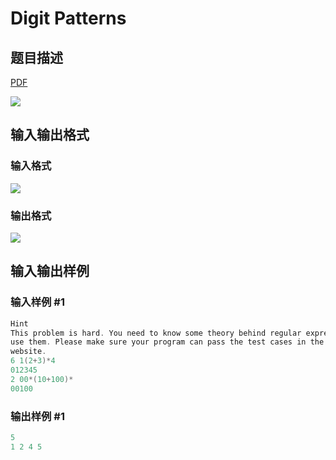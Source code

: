 # Digit Patterns

## 题目描述

[problemUrl]: https://uva.onlinejudge.org/index.php?option=com_onlinejudge&Itemid=8&category=279&page=show_problem&problem=3846

[PDF](https://uva.onlinejudge.org/external/124/p12415.pdf)

![](https://cdn.luogu.com.cn/upload/vjudge_pic/UVA12415/482fc185c983ec4c19afe3ce0b8ea7f8356525ca.png)

## 输入输出格式

### 输入格式

![](https://cdn.luogu.com.cn/upload/vjudge_pic/UVA12415/752db3557e5708352566a7baedfe67e47136f82c.png)

### 输出格式

![](https://cdn.luogu.com.cn/upload/vjudge_pic/UVA12415/fc7f1d8a64a7434b587a9f7ce474f1a794d8d335.png)

## 输入输出样例

### 输入样例 #1

```cpp
Hint
This problem is hard. You need to know some theory behind regular expressions, not just how to
use them. Please make sure your program can pass the test cases in the gift package in the contest
website.
6 1(2+3)*4
012345
2 00*(10+100)*
00100
```


### 输出样例 #1

```cpp
5
1 2 4 5
```


